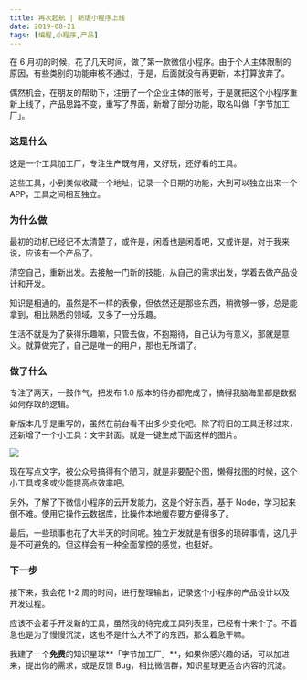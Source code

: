 ```yaml
---
title: 再次起航 | 新版小程序上线
date: 2019-08-21
tags: [编程,小程序,产品]
---
```


在 6 月初的时候，花了几天时间，做了第一款微信小程序。由于个人主体限制的原因，有些类别的功能审核不通过，于是，后面就没有再更新，本打算放弃了。

偶然机会，在朋友的帮助下，注册了一个企业主体的账号，于是就把这个小程序重新上线了，产品思路不变，重写了界面，新增了部分功能，取名叫做「字节加工厂」。

### 这是什么

这是一个工具加工厂，专注生产既有用，又好玩，还好看的工具。

这些工具，小到类似收藏一个地址，记录一个日期的功能，大到可以独立出来一个 APP，工具之间相互独立。

### 为什么做

最初的动机已经记不太清楚了，或许是，闲着也是闲着吧，又或许是，对于我来说，应该有一个产品了。

清空自己，重新出发。去接触一门新的技能，从自己的需求出发，学着去做产品设计和开发。

知识是相通的，虽然是不一样的表像，但依然还是那些东西，稍微够一够，总是能拿到，相比熟悉的领域，又多了一分乐趣。

生活不就是为了获得乐趣嘛，只管去做，不抱期待，自己认为有意义，那就是意义。就算做完了，自己是唯一的用户，那也无所谓了。


### 做了什么

专注了两天，一鼓作气，把发布 1.0 版本的待办都完成了，搞得我脑海里都是数据如何存取的逻辑。

新版本几乎是重写的，虽然在前台看不出多少变化吧。除了将旧的工具迁移过来，还新增了一个小工具：文字封面。就是一键生成下面这样的图片。

![](/image/about_product/IMG_3021.png)

现在写点文字，被公众号搞得有个陋习，就是非要配个图，懒得找图的时候，这个小工具或多或少能提高点效率吧。

另外，了解了下微信小程序的云开发能力，这是个好东西，基于 Node，学习起来倒不难。使用它操作云数据库，比操作本地缓存要方便得多了。

最后，一些琐事也花了大半天的时间呢。独立开发就是有很多的琐碎事情，这几乎是不可避免的，但这样会有一种全面掌控的感觉，也挺好。

### 下一步

接下来，我会花 1-2 周的时间，进行整理输出，记录这个小程序的产品设计以及开发过程。

应该不会着手开发新的工具，虽然我的待完成工具列表里，已经有十来个了。不着急也是为了慢慢沉淀，这也不是什么大不了的东西，那么着急干嘛。

我建了一个**免费**的知识星球**「字节加工厂」**，如果你感兴趣的话，可以加进来，提出你的需求，或是反馈 Bug，相比微信群，知识星球更适合内容的沉淀。
